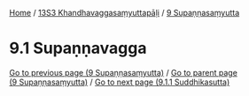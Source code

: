 
[Home](/) / [13S3 Khandhavaggasaṃyuttapāḷi](../../13S3.md) / [9 Supaṇṇasaṃyutta](../9.md)

# 9.1 Supaṇṇavagga


[Go to previous page (9 Supaṇṇasaṃyutta)](../9.md) / [Go to parent page (9 Supaṇṇasaṃyutta)](../9.md) / [Go to next page (9.1.1 Suddhikasutta)](9.1/9.1.1.md)


